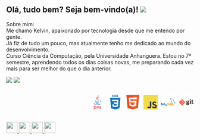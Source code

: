 <div> <!-- APRESENTAÇÃO -->
	<h2>
		Olá, tudo bem? Seja bem-vindo(a)!
		<img width=30px src="https://openmoji.org/data/color/svg/1F1E7-1F1F7.svg"/>
	</h2>
	<p>
		Sobre mim: <br>
		Me chamo Kelvin, apaixonado por tecnologia desde que me entendo por gente. <br>
		Já fiz de tudo um pouco, mas atualmente tenho me dedicado ao mundo do desenvolvimento. <br>
		Curso Ciência da Computação, pela Universidade Anhanguera. Estou no 7º semestre, aprendendo todos os dias coisas novas, me preparando cada vez mais para ser melhor do que o dia anterior.
	</p>
</div> <!-- APRESENTAÇÃO -->

<div>
	<img width=48% src="https://github-readme-stats.vercel.app/api?username=KelvinMarcondes&show_icons=true&theme=dark"/>
	<img width=40% src="https://github-readme-stats.vercel.app/api/top-langs/?username=KelvinMarcondes&layout=compact&theme=dark"/>
</div>

##

<div align=right>
  <img src="https://github.com/devicons/devicon/blob/master/icons/java/java-original-wordmark.svg" title="Java" alt="Java" width="40" height="40"/>&nbsp;
  <img src="https://github.com/devicons/devicon/blob/master/icons/css3/css3-plain-wordmark.svg"  title="CSS3" alt="CSS" width="40" height="40"/>&nbsp;
  <img src="https://github.com/devicons/devicon/blob/master/icons/html5/html5-original.svg" title="HTML5" alt="HTML" width="40" height="40"/>&nbsp;
  <img src="https://github.com/devicons/devicon/blob/master/icons/javascript/javascript-original.svg" title="JavaScript" alt="JavaScript" width="40" height="40"/>&nbsp;
  <img src="https://github.com/devicons/devicon/blob/master/icons/mysql/mysql-original-wordmark.svg" title="MySQL"  alt="MySQL" width="40" height="40"/>&nbsp;
  <img src="https://github.com/devicons/devicon/blob/master/icons/git/git-original-wordmark.svg" title="Git" **alt="Git" width="40" height="40"/>
</div>

##

<div>
	<a href="https://www.facebook.com/KelvinMarcondees">
	<img src="https://cdn.jsdelivr.net/gh/devicons/devicon/icons/facebook/facebook-original.svg" width="30" height="30"/>
	</a>
	<a href="https://www.linkedin.com/in/kelvin-marcondes/">
	<img src="https://cdn.jsdelivr.net/gh/devicons/devicon/icons/linkedin/linkedin-original.svg" width="30" height="30"/>
	</a>
	<a href="https://www.instagram.com/kelvinmarcondees/">
	<img src="https://upload.wikimedia.org/wikipedia/commons/a/a5/Instagram_icon.png" width="30" height="30"/>
	</a>
	<a href="https://api.whatsapp.com/send?phone=5511973480829">
	<img src="https://seeklogo.com/images/W/whatsapp-icon-logo-BDC0A8063B-seeklogo.com.png" width="30" height="30"/>
	</a>
</div>
